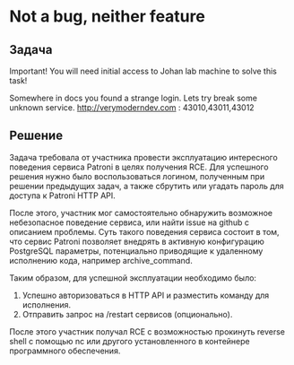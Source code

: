 # Not a bug, neither feature

## Задача
Important! You will need initial access to Johan lab machine to solve this task!  

Somewhere in docs you found a strange login. Lets try break some unknown service.
http://verymoderndev.com : 43010,43011,43012

## Решение
Задача требовала от участника провести эксплуатацию интересного поведения сервиса Patroni в целях получения RCE. Для успешного решения нужно было воспользоваться логином, полученным при решении предыдущих задач, а также сбрутить или угадать пароль для доступа к Patroni HTTP API.

После этого, участник мог самостоятельно обнаружить возможное небезопасное поведение сервиса, или найти issue на github с описанием проблемы. Суть такого поведения сервиса состоит в том, что сервис Patroni позволяет внедрять в активную конфигурацию PostgreSQL параметры, потенциально приводящие к удаленному исполнению кода, например archive_command.

Таким образом, для успешной эксплуатации необходимо было:
1. Успешно авторизоваться в HTTP API и разместить команду для исполнения.
2. Отправить запрос на /restart сервисов (опционально).

После этого участник получал RCE с возможностью прокинуть reverse shell с помощью nc или другого установленного в контейнере программного обеспечения.
